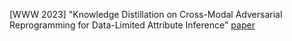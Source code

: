 [WWW 2023] "Knowledge Distillation on Cross-Modal Adversarial Reprogramming for Data-Limited Attribute Inference" [paper](https://dl.acm.org/doi/abs/10.1145/3543873.3587313)
